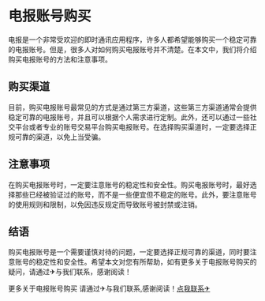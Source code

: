 # 电报账号购买

电报是一个非常受欢迎的即时通讯应用程序，许多人都希望能够购买一个稳定可靠的电报账号。但是，很多人对如何购买电报账号并不清楚。在本文中，我们将介绍购买电报账号的方法和注意事项。

## 购买渠道

目前，购买电报账号最常见的方式是通过第三方渠道，这些第三方渠道通常会提供稳定可靠的电报账号，并且可以根据个人需求进行定制。此外，还可以通过一些社交平台或者专业的账号交易平台购买电报账号。在选择购买渠道时，一定要选择正规可靠的渠道，以免上当受骗。

## 注意事项

在购买电报账号时，一定要注意账号的稳定性和安全性。购买电报账号时，最好选择那些已经被验证过的账号，而不是一些便宜但不稳定的账号。此外，要注意账号的使用规则和限制，以免因违反规定而导致账号被封禁或注销。

## 结语

购买电报账号是一个需要谨慎对待的问题，一定要选择正规可靠的渠道，同时要注意账号的稳定性和安全性。希望本文对您有所帮助，如有更多关于电报账号购买的疑问，请通过✈与我们联系，感谢阅读！

更多关于电报账号购买 请通过✈与我们联系,感谢阅读！[点我联系✈](https://plus.G208.com)